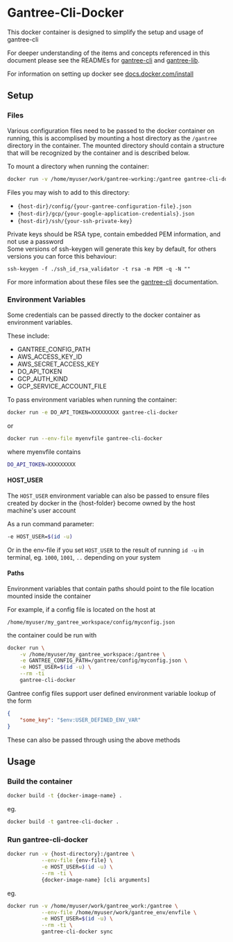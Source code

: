 # Gantree-Cli-Docker #

This docker container is designed to simplify the setup and usage of gantree-cli

For deeper understanding of the items and concepts referenced in this document
please see the READMEs for [gantree-cli](https://github.com/flex-dapps/gantree-cli#gantree-cli)
and [gantree-lib](https://github.com/flex-dapps/gantree-lib-nodejs#gantree-library).

For information on setting up docker see [docs.docker.com/install](https://docs.docker.com/install)

## Setup ##

### Files ###

Various configuration files need to be passed to the docker container on running,
this is accomplised by mounting a host directory as the `/gantree` directory in the container.
The mounted directory should contain a structure that will be recognized by the container and is described below.

To mount a directory when running the container:

``` bash
docker run -v /home/myuser/work/gantree-working:/gantree gantree-cli-docker
```

Files you may wish to add to this directory:

- `{host-dir}/config/{your-gantree-configuration-file}.json`
- `{host-dir}/gcp/{your-google-application-credentials}.json`
- `{host-dir}/ssh/{your-ssh-private-key}`

Private keys should be RSA type, contain embedded PEM information, and not use a password  
Some versions of ssh-keygen will generate this key by default, for others versions you can force this behaviour:

`ssh-keygen -f ./ssh_id_rsa_validator -t rsa -m PEM -q -N ""`

For more information about these files see the [gantree-cli](https://github.com/flex-dapps/gantree-cli) documentation.

### Environment Variables ###

Some credentials can be passed directly to the docker container as environment variables.

These include:

- GANTREE_CONFIG_PATH
- AWS_ACCESS_KEY_ID
- AWS_SECRET_ACCESS_KEY
- DO_API_TOKEN
- GCP_AUTH_KIND
- GCP_SERVICE_ACCOUNT_FILE

To pass environment variables when running the container:

``` bash
docker run -e DO_API_TOKEN=XXXXXXXXX gantree-cli-docker
```

or

``` bash
docker run --env-file myenvfile gantree-cli-docker
```

where myenvfile contains

``` bash
DO_API_TOKEN=XXXXXXXXX
```
#### HOST_USER ####

The `HOST_USER` environment variable can also be passed to ensure files created by docker in the {host-folder} become owned by the host machine's user account

As a run command parameter:

``` bash
-e HOST_USER=$(id -u)
```

Or in the env-file if you set `HOST_USER` to the result of running `id -u` in terminal, eg. `1000`, `1001`, `..` depending on your system

#### Paths ####

Environment variables that contain paths should point to the file location mounted inside the container

For example, if a config file is located on the host at

`/home/myuser/my_gantree_workspace/config/myconfig.json`

the container could be run with

``` bash
docker run \
    -v /home/myuser/my_gantree_workspace:/gantree \
    -e GANTREE_CONFIG_PATH=/gantree/config/myconfig.json \
    -e HOST_USER=$(id -u) \
    --rm -ti
    gantree-cli-docker
```

Gantree config files support user defined environment variable lookup of the form

``` json
{
    "some_key": "$env:USER_DEFINED_ENV_VAR"
}
```

These can also be passed through using the above methods

## Usage ##

### Build the container ###

``` bash
docker build -t {docker-image-name} .
```

eg.

``` bash
docker build -t gantree-cli-docker .
```

### Run gantree-cli-docker ###

``` bash
docker run -v {host-directory}:/gantree \
           --env-file {env-file} \
           -e HOST_USER=$(id -u) \
           --rm -ti \
           {docker-image-name} [cli arguments]
```

eg.

``` bash
docker run -v /home/myuser/work/gantree_work:/gantree \
           --env-file /home/myuser/work/gantree_env/envfile \
           -e HOST_USER=$(id -u) \
           --rm -ti \
           gantree-cli-docker sync
```
